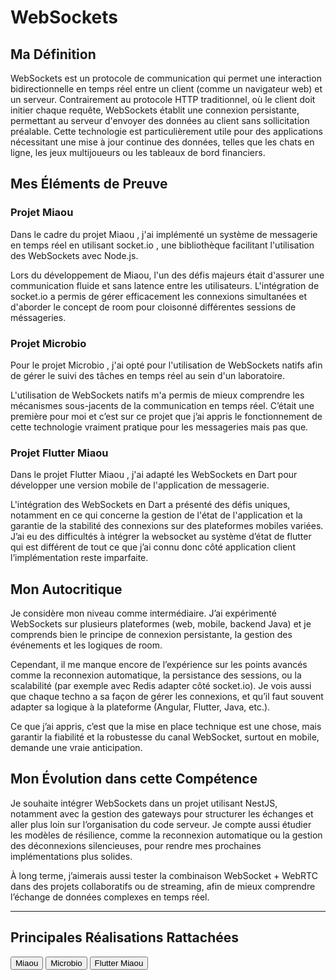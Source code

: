 # WebSockets

## Ma Définition

 WebSockets  est un protocole de communication qui permet une interaction bidirectionnelle en temps réel entre un client (comme un navigateur web) et un serveur. Contrairement au protocole HTTP traditionnel, où le client doit initier chaque requête, WebSockets établit une connexion persistante, permettant au serveur d'envoyer des données au client sans sollicitation préalable. Cette technologie est particulièrement utile pour des applications nécessitant une mise à jour continue des données, telles que les chats en ligne, les jeux multijoueurs ou les tableaux de bord financiers.

## Mes Éléments de Preuve

### Projet Miaou

Dans le cadre du projet  Miaou , j'ai implémenté un système de messagerie en temps réel en utilisant  socket.io , une bibliothèque facilitant l'utilisation des WebSockets avec Node.js.

Lors du développement de Miaou, l'un des défis majeurs était d'assurer une communication fluide et sans latence entre les utilisateurs. L'intégration de  socket.io  a permis de gérer efficacement les connexions simultanées et d'aborder le concept de room pour cloisonné différentes sessions de méssageries.

### Projet Microbio

Pour le projet  Microbio , j'ai opté pour l'utilisation de WebSockets natifs afin de gérer le suivi des tâches en temps réel au sein d'un laboratoire.

L'utilisation de WebSockets natifs m'a permis de mieux comprendre les mécanismes sous-jacents de la communication en temps réel. C’était une première pour moi et c’est sur ce projet que j’ai appris le fonctionnement de cette technologie vraiment pratique pour les messageries mais pas que.

### Projet Flutter Miaou

Dans le projet  Flutter Miaou , j'ai adapté les WebSockets en  Dart  pour développer une version mobile de l'application de messagerie.

L'intégration des WebSockets en Dart a présenté des défis uniques, notamment en ce qui concerne la gestion de l'état de l'application et la garantie de la stabilité des connexions sur des plateformes mobiles variées. J’ai eu des difficultés à intégrer la websocket au système d’état de flutter qui est différent de tout ce que j’ai connu donc côté application client l’implémentation reste imparfaite.

## Mon Autocritique

Je considère mon niveau comme intermédiaire. J’ai expérimenté WebSockets sur plusieurs plateformes (web, mobile, backend Java) et je comprends bien le principe de connexion persistante, la gestion des événements et les logiques de room.

Cependant, il me manque encore de l’expérience sur les points avancés comme la reconnexion automatique, la persistance des sessions, ou la scalabilité (par exemple avec Redis adapter côté socket.io). Je vois aussi que chaque techno a sa façon de gérer les connexions, et qu’il faut souvent adapter sa logique à la plateforme (Angular, Flutter, Java, etc.).

Ce que j’ai appris, c’est que la mise en place technique est une chose, mais garantir la fiabilité et la robustesse du canal WebSocket, surtout en mobile, demande une vraie anticipation.

## Mon Évolution dans cette Compétence

Je souhaite intégrer WebSockets dans un projet utilisant NestJS, notamment avec la gestion des gateways pour structurer les échanges et aller plus loin sur l’organisation du code serveur. Je compte aussi étudier les modèles de résilience, comme la reconnexion automatique ou la gestion des déconnexions silencieuses, pour rendre mes prochaines implémentations plus solides.

À long terme, j’aimerais aussi tester la combinaison WebSocket + WebRTC dans des projets collaboratifs ou de streaming, afin de mieux comprendre l’échange de données complexes en temps réel.

---
## Principales Réalisations Rattachées

<script>
  import { Button } from 'flowbite-svelte';
</script>

<Button pill href="/projects/miaou" color="alternative">Miaou</Button>
<Button pill href="/projects/microbio" color="alternative">Microbio</Button>
<Button pill href="/projects/flutter-miaou" color="alternative">Flutter Miaou</Button>


